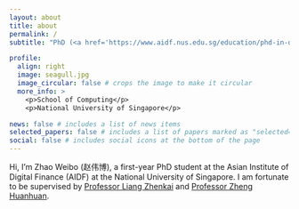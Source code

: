 ```yaml
---
layout: about
title: about
permalink: /
subtitle: "PhD (<a href='https://www.aidf.nus.edu.sg/education/phd-in-digital-finance-technology/'>Digital Financial Technology</a>) student at <a href='https://nus.edu.sg/'>National University of Singapore</a>."

profile:
  align: right
  image: seagull.jpg
  image_circular: false # crops the image to make it circular
  more_info: >
    <p>School of Computing</p>
    <p>National University of Singapore</p>

news: false # includes a list of news items
selected_papers: false # includes a list of papers marked as "selected={true}"
social: false # includes social icons at the bottom of the page
---
```


Hi, I’m Zhao Weibo (赵伟博), a first-year PhD student at the Asian Institute of Digital Finance (AIDF) at the National University of Singapore. I am fortunate to be supervised by [Professor Liang Zhenkai](https://www.comp.nus.edu.sg/cs/people/liangzk/) and [Professor Zheng Huanhuan](https://lkyspp.nus.edu.sg/our-people/faculty/zheng-huanhuan).
